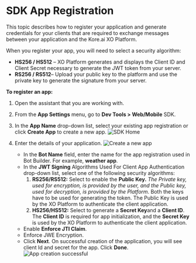 
# SDK App Registration

This topic describes how to register your application and generate credentials for your clients that are required to exchange messages between your application and the Kore.ai XO Platform.

When you register your app, you will need to select a security algorithm:

* **HS256 / HS512** – XO Platform generates and displays the Client ID and Client Secret necessary to generate the JWT token from your server.
* **RS256 / RS512**– Upload your public key to the platform and use the private key to generate the signature from your server.

**To register an app:**

1. Open the assistant that you are working with.
2. From the **App Settings** menu, go to **Dev Tools > Web/Mobile** SDK.
3. In the **App Name** drop-down list, select your existing app registration or click **Create App** to create a new app.
![SDK Home](../images/sdkhome.png "SDK Home")

4. Enter the details of your application.
![Create a new app](../images/createapp.png "Create a new app")

    * In the **Bot Name** field, enter the name for the app registration used in Bot Builder. For example, **weather app**.
    * In the **JWT Signing** Algorithms Used For Client App Authentication drop-down list, select one of the following security algorithms:
        1. **RS256/RS512:** Select to enable the **Public Key.** _The Private key, used for encryption, is provided by the user, and the Public key, used for decryption, is provided by the Platform_. Both the keys have to be used for generating the token. The Public Key is used by the XO Platform to authenticate the client application.
        2. **HS256/HS512:** Select to generate a **Secret Key**and a **Client ID**. The **Client ID** is required for app initialization, and the **Secret Key** is used by the XO Platform to authenticate the client application.
    * Enable **Enforce JTI Claim**.
    * Enforce JWE Encryption.
    * Click **Next**. On successful creation of the application, you will see client Id and secret for the app. Click **Done**.
![App creation successful](../images/newappsuccess.png "App creation successful.")
